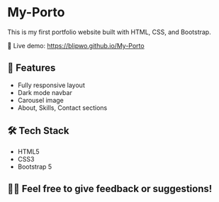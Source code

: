 # My-Porto
This is my first portfolio website built with HTML, CSS, and Bootstrap.

🔗 Live demo: https://blipwo.github.io/My-Porto

## 📌 Features
- Fully responsive layout
- Dark mode navbar
- Carousel image
- About, Skills, Contact sections

## 🛠 Tech Stack
- HTML5
- CSS3
- Bootstrap 5

## 🙋‍♂️ Feel free to give feedback or suggestions!

